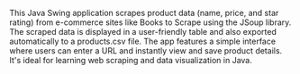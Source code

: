 This Java Swing application scrapes product data (name, price, and star rating) from e-commerce sites like Books to Scrape using the JSoup library. The scraped data is displayed in a user-friendly table and also exported automatically to a products.csv file. The app features a simple interface where users can enter a URL and instantly view and save product details. It's ideal for learning web scraping and data visualization in Java.

